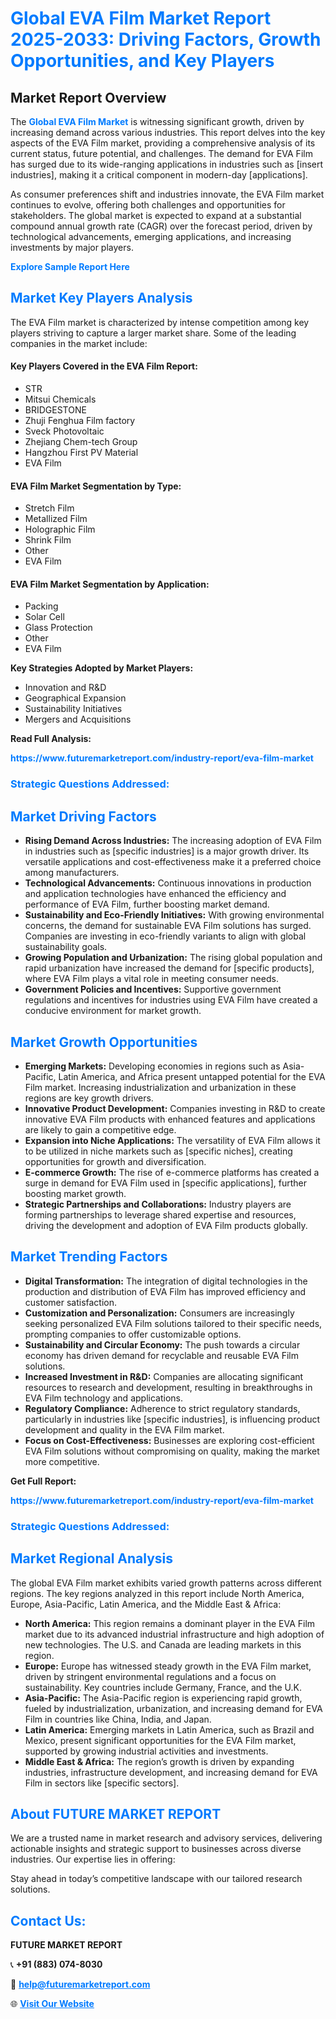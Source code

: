 <h1 style="color: #007BFF;">Global EVA Film Market Report 2025-2033: Driving Factors, Growth Opportunities, and Key Players</h1>

<section id="overview">
<h2>Market Report Overview</h2>
<p>The <a href="https://www.futuremarketreport.com/industry-report/eva-film-market" style="color: #007BFF; text-decoration: none;"><strong>Global EVA Film Market</strong></a> is witnessing significant growth, driven by increasing demand across various industries. This report delves into the key aspects of the EVA Film market, providing a comprehensive analysis of its current status, future potential, and challenges. The demand for EVA Film has surged due to its wide-ranging applications in industries such as [insert industries], making it a critical component in modern-day [applications].</p>
<p>As consumer preferences shift and industries innovate, the EVA Film market continues to evolve, offering both challenges and opportunities for stakeholders. The global market is expected to expand at a substantial compound annual growth rate (CAGR) over the forecast period, driven by technological advancements, emerging applications, and increasing investments by major players.</p>
</section>

<section id="overview">
<p><a href="https://www.futuremarketreport.com/request-sample/reportId=27952" style="color: #007BFF; text-decoration: none;"><strong>Explore Sample Report Here</strong></a></p>
</section>

<section id="key-players">
<h2 style="color: #007BFF;">Market Key Players Analysis</h2>
<p>The EVA Film market is characterized by intense competition among key players striving to capture a larger market share. Some of the leading companies in the market include:</p>
<h4>Key Players Covered in the EVA Film Report:</h4>
<ul><li>STR</li><li>Mitsui Chemicals</li><li>BRIDGESTONE</li><li>Zhuji Fenghua Film factory</li><li>Sveck Photovoltaic</li><li>Zhejiang Chem-tech Group</li><li>Hangzhou First PV Material</li><li>EVA Film</li></ul>
<h4>EVA Film Market Segmentation by Type:</h4>
<ul><li>Stretch Film</li><li>Metallized Film</li><li>Holographic Film</li><li>Shrink Film</li><li>Other</li><li>EVA Film</li></ul>

<h4>EVA Film Market Segmentation by Application:</h4>
<ul><li>Packing</li><li>Solar Cell</li><li>Glass Protection</li><li>Other</li><li>EVA Film</li></ul>
<p><strong>Key Strategies Adopted by Market Players:</strong></p>
<ul>
<li>Innovation and R&D</li>
<li>Geographical Expansion</li>
<li>Sustainability Initiatives</li>
<li>Mergers and Acquisitions</li>
</ul>
</section>

<section>
<p><strong>Read Full Analysis: </strong></p><a href="https://www.futuremarketreport.com/industry-report/eva-film-market" style="color: #007BFF; text-decoration: none;"><strong>https://www.futuremarketreport.com/industry-report/eva-film-market</strong></a>
<h3 style="color: #007BFF;">Strategic Questions Addressed:</h3>
</section>

<section id="driving-factors">
<h2 style="color: #007BFF;">Market Driving Factors</h2>
<ul>
<li><strong>Rising Demand Across Industries:</strong> The increasing adoption of EVA Film in industries such as [specific industries] is a major growth driver. Its versatile applications and cost-effectiveness make it a preferred choice among manufacturers.</li>
<li><strong>Technological Advancements:</strong> Continuous innovations in production and application technologies have enhanced the efficiency and performance of EVA Film, further boosting market demand.</li>
<li><strong>Sustainability and Eco-Friendly Initiatives:</strong> With growing environmental concerns, the demand for sustainable EVA Film solutions has surged. Companies are investing in eco-friendly variants to align with global sustainability goals.</li>
<li><strong>Growing Population and Urbanization:</strong> The rising global population and rapid urbanization have increased the demand for [specific products], where EVA Film plays a vital role in meeting consumer needs.</li>
<li><strong>Government Policies and Incentives:</strong> Supportive government regulations and incentives for industries using EVA Film have created a conducive environment for market growth.</li>
</ul>
</section>

<section id="growth-opportunities">
<h2 style="color: #007BFF;">Market Growth Opportunities</h2>
<ul>
<li><strong>Emerging Markets:</strong> Developing economies in regions such as Asia-Pacific, Latin America, and Africa present untapped potential for the EVA Film market. Increasing industrialization and urbanization in these regions are key growth drivers.</li>
<li><strong>Innovative Product Development:</strong> Companies investing in R&D to create innovative EVA Film products with enhanced features and applications are likely to gain a competitive edge.</li>
<li><strong>Expansion into Niche Applications:</strong> The versatility of EVA Film allows it to be utilized in niche markets such as [specific niches], creating opportunities for growth and diversification.</li>
<li><strong>E-commerce Growth:</strong> The rise of e-commerce platforms has created a surge in demand for EVA Film used in [specific applications], further boosting market growth.</li>
<li><strong>Strategic Partnerships and Collaborations:</strong> Industry players are forming partnerships to leverage shared expertise and resources, driving the development and adoption of EVA Film products globally.</li>
</ul>
</section>

<section id="trending-factors">
<h2 style="color: #007BFF;">Market Trending Factors</h2>
<ul>
<li><strong>Digital Transformation:</strong> The integration of digital technologies in the production and distribution of EVA Film has improved efficiency and customer satisfaction.</li>
<li><strong>Customization and Personalization:</strong> Consumers are increasingly seeking personalized EVA Film solutions tailored to their specific needs, prompting companies to offer customizable options.</li>
<li><strong>Sustainability and Circular Economy:</strong> The push towards a circular economy has driven demand for recyclable and reusable EVA Film solutions.</li>
<li><strong>Increased Investment in R&D:</strong> Companies are allocating significant resources to research and development, resulting in breakthroughs in EVA Film technology and applications.</li>
<li><strong>Regulatory Compliance:</strong> Adherence to strict regulatory standards, particularly in industries like [specific industries], is influencing product development and quality in the EVA Film market.</li>
<li><strong>Focus on Cost-Effectiveness:</strong> Businesses are exploring cost-efficient EVA Film solutions without compromising on quality, making the market more competitive.</li>
</ul>
</section>

<section>
<p><strong>Get Full Report: </strong></p><a href="https://www.futuremarketreport.com/industry-report/eva-film-market" style="color: #007BFF; text-decoration: none;"><strong>https://www.futuremarketreport.com/industry-report/eva-film-market</strong></a>
<h3 style="color: #007BFF;">Strategic Questions Addressed:</h3>
</section>


<section id="regional-analysis">
<h2 style="color: #007BFF;">Market Regional Analysis</h2>
<p>The global EVA Film market exhibits varied growth patterns across different regions. The key regions analyzed in this report include North America, Europe, Asia-Pacific, Latin America, and the Middle East & Africa:</p>
<ul>
<li><strong>North America:</strong> This region remains a dominant player in the EVA Film market due to its advanced industrial infrastructure and high adoption of new technologies. The U.S. and Canada are leading markets in this region.</li>
<li><strong>Europe:</strong> Europe has witnessed steady growth in the EVA Film market, driven by stringent environmental regulations and a focus on sustainability. Key countries include Germany, France, and the U.K.</li>
<li><strong>Asia-Pacific:</strong> The Asia-Pacific region is experiencing rapid growth, fueled by industrialization, urbanization, and increasing demand for EVA Film in countries like China, India, and Japan.</li>
<li><strong>Latin America:</strong> Emerging markets in Latin America, such as Brazil and Mexico, present significant opportunities for the EVA Film market, supported by growing industrial activities and investments.</li>
<li><strong>Middle East & Africa:</strong> The region’s growth is driven by expanding industries, infrastructure development, and increasing demand for EVA Film in sectors like [specific sectors].</li>
</ul>
</section>

<footer>
<h2 style="color: #007BFF;">About FUTURE MARKET REPORT</h2>
<p>We are a trusted name in market research and advisory services, delivering actionable insights and strategic support to businesses across diverse industries. Our expertise lies in offering:</p>

<p>Stay ahead in today’s competitive landscape with our tailored research solutions.</p>

<h2 style="color: #007BFF;">Contact Us:</h2>
<p><strong>FUTURE MARKET REPORT</strong></p>
<p>📞 <strong>+91 (883) 074-8030</strong></p>
<p>📧 <strong><a href="mailto:help@futuremarketreport.com" style="color: #007BFF;">help@futuremarketreport.com</a></strong></p>
<p>🌐 <strong><a href="https://www.futuremarketreport.com/" style="color: #007BFF;">Visit Our Website</a></strong></p>
</footer>